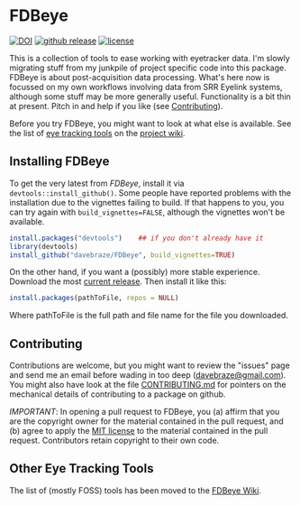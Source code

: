 FDBeye
====
[![DOI](https://zenodo.org/badge/38009047.svg)](https://zenodo.org/badge/latestdoi/38009047)
[![github release](https://img.shields.io/github/release/davebraze/FDBeye.svg?label=current+release)](https://github.com/davebraze/FDBeye/releases)
[![license](https://img.shields.io/badge/license-MIT-green.svg)](LICENSE)

This is a collection of tools to ease working with eyetracker
data. I'm slowly migrating stuff from my junkpile of project specific
code into this package. FDBeye is about post-acquisition data
processing. What's here now is focussed on my own workflows involving
data from SRR Eyelink systems, although some stuff may be more
generally useful. Functionality is a bit thin at present. Pitch in and
help if you like (see [Contributing](#contributing)).

Before you try FDBeye, you might want to look at what else is
available. See the list of
[eye tracking tools](https://github.com/davebraze/FDBeye/wiki/Researcher-Contributed-Eye-Tracking-Tools)
on the [project wiki](https://github.com/davebraze/FDBeye/wiki).

Installing FDBeye
-----------------
To get the very latest from *FDBeye*, install it via
`devtools::install_github()`. Some people have reported problems with
the installation due to the vignettes failing to build. If that
happens to you, you can try again with `build_vignettes=FALSE`,
although the vignettes won't be available.

```R
install.packages("devtools")    ## if you don't already have it
library(devtools)
install_github("davebraze/FDBeye", build_vignettes=TRUE)
```

On the other hand, if you want a (possibly) more stable
experience. Download the most
[current release](https://github.com/davebraze/FDBeye/releases). Then
install it like this:

```R
install.packages(pathToFile, repos = NULL)
```

Where pathToFile is the full path and file name for the file you
downloaded.

Contributing
------------

Contributions are welcome, but you might want to review the "issues"
page and send me an email before wading in too deep
(<davebraze@gmail.com>). You might also have look at the file
[CONTRIBUTING.md](CONTRIBUTING.md) for pointers on the mechanical details of
contributing to a package on github.

_IMPORTANT_: In opening a pull request to FDBeye, you (a) affirm that
you are the copyright owner for the material contained in the pull
request, and (b) agree to apply the
[MIT license](https://opensource.org/licenses/MIT) to the material
contained in the pull request. Contributors retain copyright to their
own code.

Other Eye Tracking Tools
------------------------

The list of (mostly FOSS) tools has been moved to the
[FDBeye Wiki](https://github.com/davebraze/FDBeye/wiki).

